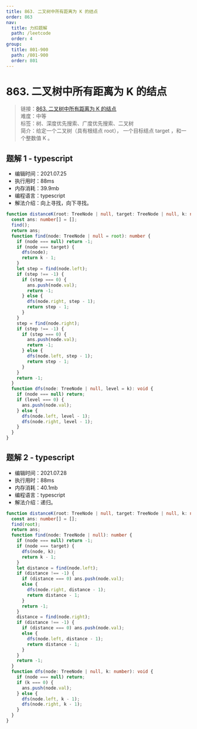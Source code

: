 ```yaml
---
title: 863. 二叉树中所有距离为 K 的结点
order: 863
nav:
  title: 力扣题解
  path: /leetcode
  order: 4
group:
  title: 801-900
  path: /801-900
  order: 801
---
```


# 863. 二叉树中所有距离为 K 的结点

> 链接：[863. 二叉树中所有距离为 K 的结点](https://leetcode-cn.com/problems/all-nodes-distance-k-in-binary-tree/)  
> 难度：中等  
> 标签：树、深度优先搜索、广度优先搜索、二叉树  
> 简介：给定一个二叉树（具有根结点 root）， 一个目标结点 target ，和一个整数值 K 。

## 题解 1 - typescript

- 编辑时间：2021.07.25
- 执行用时：88ms
- 内存消耗：39.9mb
- 编程语言：typescript
- 解法介绍：向上寻找，向下寻找。

```typescript
function distanceK(root: TreeNode | null, target: TreeNode | null, k: number): number[] {
  const ans: number[] = [];
  find();
  return ans;
  function find(node: TreeNode | null = root): number {
    if (node === null) return -1;
    if (node === target) {
      dfs(node);
      return k - 1;
    }
    let step = find(node.left);
    if (step !== -1) {
      if (step === 0) {
        ans.push(node.val);
        return -1;
      } else {
        dfs(node.right, step - 1);
        return step - 1;
      }
    }
    step = find(node.right);
    if (step !== -1) {
      if (step === 0) {
        ans.push(node.val);
        return -1;
      } else {
        dfs(node.left, step - 1);
        return step - 1;
      }
    }
    return -1;
  }
  function dfs(node: TreeNode | null, level = k): void {
    if (node === null) return;
    if (level === 0) {
      ans.push(node.val);
    } else {
      dfs(node.left, level - 1);
      dfs(node.right, level - 1);
    }
  }
}
```

## 题解 2 - typescript

- 编辑时间：2021.07.28
- 执行用时：88ms
- 内存消耗：40.1mb
- 编程语言：typescript
- 解法介绍：递归。

```typescript
function distanceK(root: TreeNode | null, target: TreeNode | null, k: number): number[] {
  const ans: number[] = [];
  find(root);
  return ans;
  function find(node: TreeNode | null): number {
    if (node === null) return -1;
    if (node === target) {
      dfs(node, k);
      return k - 1;
    }
    let distance = find(node.left);
    if (distance !== -1) {
      if (distance === 0) ans.push(node.val);
      else {
        dfs(node.right, distance - 1);
        return distance - 1;
      }
      return -1;
    }
    distance = find(node.right);
    if (distance !== -1) {
      if (distance === 0) ans.push(node.val);
      else {
        dfs(node.left, distance - 1);
        return distance - 1;
      }
    }
    return -1;
  }
  function dfs(node: TreeNode | null, k: number): void {
    if (node === null) return;
    if (k === 0) {
      ans.push(node.val);
    } else {
      dfs(node.left, k - 1);
      dfs(node.right, k - 1);
    }
  }
}
```
